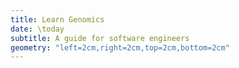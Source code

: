 ```yaml
---
title: Learn Genomics
date: \today
subtitle: A guide for software engineers
geometry: "left=2cm,right=2cm,top=2cm,bottom=2cm"
---
```

